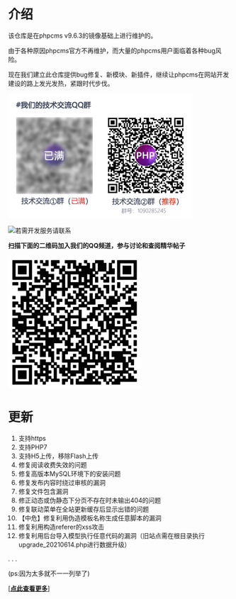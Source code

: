 # 介绍
该仓库是在phpcms v9.6.3的镜像基础上进行维护的。

由于各种原因phpcms官方不再维护，而大量的phpcms用户面临着各种bug风险。

现在我们建立此仓库提供bug修复、新模块、新插件，继续让phpcms在网站开发建设的路上发光发热，紧跟时代步伐。

![技术交流群](readme/img-qqgroup.png "技术交流群.png")



![若需开发服务请联系](https://images.gitee.com/uploads/images/2021/0811/235203_ee6be114_4966.png "若需开发服务请联系.png")


**扫描下面的二维码加入我们的QQ频道，参与讨论和查阅精华帖子**

![QQ频道](readme/qq-channel.png)


# 更新
1. 支持https
2. 支持PHP7
3. 支持H5上传，移除Flash上传
4. 修复阅读收费失效的问题
5. 修复高版本MySQL环境下的安装问题
6. 修复发布内容时绕过审核的漏洞
7. 修复文件包含漏洞
8. 修正动态或伪静态下分页不存在时未输出404的问题
9. 修复联动菜单在全站更新缓存后显示出错的问题
10. 【中危】修复利用伪造模板名称生成任意脚本的漏洞
11. 修复利用构造referer的xss攻击
12. 修复利用后台导入模型执行任意代码的漏洞（旧站点需在根目录执行upgrade_20210614.php进行数据升级）

. . . 

(ps:因为太多就不一一列举了)

[[**点此查看更多**]](https://gitee.com/phpcms/phpcms/commits/master)
